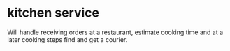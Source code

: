 # kitchen service

Will handle receiving orders at a restaurant, estimate cooking time and at a later cooking steps
find and get a courier.